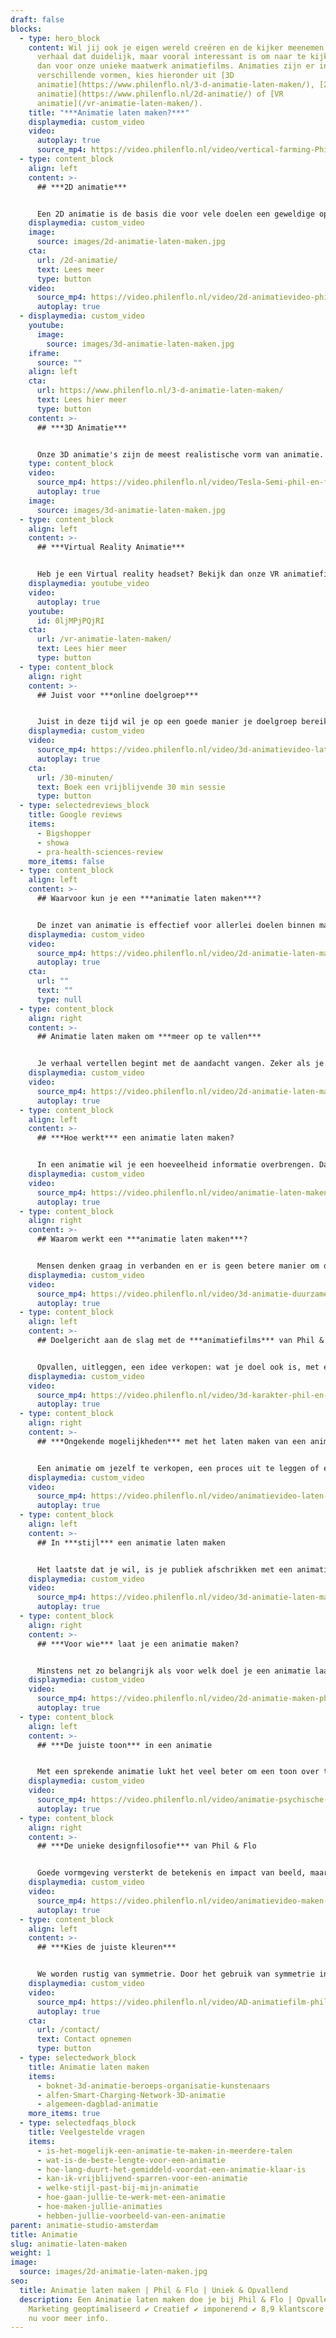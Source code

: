 ```yaml
---
draft: false
blocks:
  - type: hero_block
    content: Wil jij ook je eigen wereld creëren en de kijker meenemen in een
      verhaal dat duidelijk, maar vooral interessant is om naar te kijken? Kies
      dan voor onze unieke maatwerk animatiefilms. Animaties zijn er in
      verschillende vormen, kies hieronder uit [3D
      animatie](https://www.philenflo.nl/3-d-animatie-laten-maken/), [2D
      animatie](https://www.philenflo.nl/2d-animatie/) of [VR
      animatie](/vr-animatie-laten-maken/).
    title: "***Animatie laten maken?***"
    displaymedia: custom_video
    video:
      autoplay: true
      source_mp4: https://video.philenflo.nl/video/vertical-farming-Phil-en-Flo-website-source.mp4
  - type: content_block
    align: left
    content: >-
      ## ***2D animatie***


      Een 2D animatie is de basis die voor vele doelen een geweldige oplossing biedt. In je eigen huisstijl, uniek op maat gemaakt door onze animatoren. Met een [script](https://www.philenflo.nl/kennisbank/hoe-maak-je-een-videoscript/) die aansluit bij jouw wensen. Lees meer over 2D animaties.
    displaymedia: custom_video
    image:
      source: images/2d-animatie-laten-maken.jpg
    cta:
      url: /2d-animatie/
      text: Lees meer
      type: button
    video:
      source_mp4: https://video.philenflo.nl/video/2d-animatievideo-phil-en-flo.mp4
      autoplay: true
  - displaymedia: custom_video
    youtube:
      image:
        source: images/3d-animatie-laten-maken.jpg
    iframe:
      source: ""
    align: left
    cta:
      url: https://www.philenflo.nl/3-d-animatie-laten-maken/
      text: Lees hier meer
      type: button
    content: >-
      ## ***3D Animatie***


      Onze 3D animatie's zijn de meest realistische vorm van animatie. Het kost wat meer tijd om te maken dan een 2D animatie, maar het resultaat is verbluffend. Met een 3D animatie laat je ingewikkelde producten of diensten in de juiste context op een laagdrempelig manier zien. Ons creatieve team verrast je graag!
    type: content_block
    video:
      source_mp4: https://video.philenflo.nl/video/Tesla-Semi-phil-en-flo.mp4
      autoplay: true
    image:
      source: images/3d-animatie-laten-maken.jpg
  - type: content_block
    align: left
    content: >-
      ## ***Virtual Reality Animatie***


      Heb je een Virtual reality headset? Bekijk dan onze VR animatiefilms eens! Deze oplossing biedt geweldige mogelijkheden als je echt wilt opvallen. Ook geweldig om te gebruiken op beurzen of tijdens presentaties!
    displaymedia: youtube_video
    video:
      autoplay: true
    youtube:
      id: 0ljMPjPQjRI
    cta:
      url: /vr-animatie-laten-maken/
      text: Lees hier meer
      type: button
  - type: content_block
    align: right
    content: >-
      ## Juist voor ***online doelgroep***


      Juist in deze tijd wil je op een goede manier je doelgroep bereiken die nu veel online is. Maar hoe? Laat een animatie maken door onze specialisten en verspreid deze onder je doelgroep. De juiste informatie verpakt op een creatieve heldere manier. Even vrijblijvend sparren? Boek vrijblijvend een sessie!
    displaymedia: custom_video
    video:
      source_mp4: https://video.philenflo.nl/video/3d-animatievideo-laten-maken-phil-en-flo.mp4
      autoplay: true
    cta:
      url: /30-minuten/
      text: Boek een vrijblijvende 30 min sessie
      type: button
  - type: selectedreviews_block
    title: Google reviews
    items:
      - Bigshopper
      - showa
      - pra-health-sciences-review
    more_items: false
  - type: content_block
    align: left
    content: >-
      ## Waarvoor kun je een ***animatie laten maken***?


      De inzet van animatie is effectief voor allerlei doelen binnen marketing en communicatie. Een [explainer animatie](https://www.philenflo.nl/explainer-animatie/) legt je boodschap kort en duidelijk uit. De combinatie van beeld en geluid zorgt voor een sterke boodschap die blijft hangen. Met de juiste grafische elementen maak je processen, producten, en technieken inzichtelijk en begrijpelijk voor je doelgroep. Een [bedrijfsanimatie](https://www.philenflo.nl/bedrijfsanimatie/) is een verlengstuk van je merkidentiteit, met een bedrijfsanimatie straal je een gedegen, professionele organisatie uit. Daar komt nog eens bij dat de inzet van videocontent op je website je organische website een boost geeft, Google is namelijk dol op animatie en andere rijke content. Heb je een educatief doel? Dan is een [educatieve animatie](https://www.philenflo.nl/educatieve-animatiefilm-maken/) ook mogelijk.
    displaymedia: custom_video
    video:
      source_mp4: https://video.philenflo.nl/video/2d-animatie-laten-maken-phil-en-flo2.mp4
      autoplay: true
    cta:
      url: ""
      text: ""
      type: null
  - type: content_block
    align: right
    content: >-
      ## Animatie laten maken om ***meer op te vallen***


      Je verhaal vertellen begint met de aandacht vangen. Zeker als je reclame voor jezelf of een van je producten of diensten maakt, wil je niet massaal worden genegeerd door potentiële klanten. Met een visueel aantrekkelijke animatie val je op en wek je de interesse van je doelgroep. [De creatieve ontwerpers van Phil & Flo](https://www.philenflo.nl/over-ons/) kunnen hier uitstekend mee uit de voeten. Heb je een huisstijl? Dan zorgen wij dat je animatie hier perfect in past. Zo creëer je een herkenbare stijl die mensen niet snel zullen vergeten.
    displaymedia: custom_video
    video:
      source_mp4: https://video.philenflo.nl/video/2d-animatie-laten-maken-phil-en-flo-Phil-en-Flo.mp4
      autoplay: true
  - type: content_block
    align: left
    content: >-
      ## ***Hoe werkt*** een animatie laten maken?


      In een animatie wil je een hoeveelheid informatie overbrengen. Dat kan een ingewikkelde, technische uitleg zijn, of een heldere productpresentatie. In een animatie vertelt een voice-over stem deze informatie op een prettige toon, in iedere taal die je wilt, daarbij ondersteund door visuele elementen. Deze elementen maken het geheel niet alleen makkelijker te begrijpen: ze geven er vaak ook een luchtige, speelse toon aan. Zeker in combinatie met passende muziek. Zo creëren de specialisten van Phil & Flo een animatie die beter blijft hangen bij je doelgroep.
    displaymedia: custom_video
    video:
      source_mp4: https://video.philenflo.nl/video/animatie-laten-maken-phil-en-flo.mp4
      autoplay: true
  - type: content_block
    align: right
    content: >-
      ## Waarom werkt een ***animatie laten maken***?


      Mensen denken graag in verbanden en er is geen betere manier om die verbanden te leggen dan visueel. Met beeldelementen en animaties maken we de samenhang tussen onderdelen duidelijk. Met alleen tekst en uitleg bestaat het risico dat je doelgroep deze verbanden mist, en daardoor afhaakt. Gesproken uitleg, beeld en geluid gaan goed samen in een animatie: ze versterken elkaar. Door de synergie kan het menselijk brein veel makkelijker de belangrijke elementen oppikken waarvan je wilt dat je doelgroep ze onthoudt.
    displaymedia: custom_video
    video:
      source_mp4: https://video.philenflo.nl/video/3d-animatie-duurzame-energie.mp4
      autoplay: true
  - type: content_block
    align: left
    content: >-
      ## Doelgericht aan de slag met de ***animatiefilms*** van Phil & Flo


      Opvallen, uitleggen, een idee verkopen: wat je doel ook is, met een animatie lukt het altijd beter. Phil & Flo denkt met je mee van eerste concept tot het bereiken van je doelstellingen. Daarbij brengen we je boodschap in kaart en kijken we naar je doelgroep. Zo zorgen we ervoor dat de stijl en vorm van animatie optimaal werkt en er niets van je boodschap verloren gaat. Of je nu wilt overtuigen of informeren: met een aansprekende animatie klaar je de klus.
    displaymedia: custom_video
    video:
      source_mp4: https://video.philenflo.nl/video/3d-karakter-phil-en-flo.mp4
      autoplay: true
  - type: content_block
    align: right
    content: >-
      ## ***Ongekende mogelijkheden*** met het laten maken van een animatie


      Een animatie om jezelf te verkopen, een proces uit te leggen of een product te presenteren, kan op verschillende manieren. Er zijn verschillende concepten, tonen en stijlen om uit te kiezen. Dat zijn minstens net zo belangrijke gereedschappen als de moderne technieken waarmee we de animaties maken. Het zijn geen beperkingen, maar juist middelen om je doelgroep uit te breiden, en de effectiviteit van je boodschap te verhogen.
    displaymedia: custom_video
    video:
      source_mp4: https://video.philenflo.nl/video/animatievideo-laten-maken-phil-en-flo.mp4
      autoplay: true
  - type: content_block
    align: left
    content: >-
      ## In ***stijl*** een animatie laten maken


      Het laatste dat je wil, is je publiek afschrikken met een animatiestijl die helemaal niet bij jou past. Als de stijl en inhoud van een animatie botsen, brengt dat kijkers in verwarring. Daarom maken de specialisten van Phil & Flo graag kennis met je. Zo zien we welke stijlen we beter kunnen hanteren dan andere: zakelijk, educatief en/of speels. Wat de grafische vormgeving betreft, houden we ons graag aan je huisstijl, maar ook zonder huisstijl vinden we de juiste toon en beeldtaal om je boodschap zo goed mogelijk uit te dragen.
    displaymedia: custom_video
    video:
      source_mp4: https://video.philenflo.nl/video/3d-animatie-laten-maken-phil-en-flo1.mp4
      autoplay: true
  - type: content_block
    align: right
    content: >-
      ## ***Voor wie*** laat je een animatie maken?


      Minstens net zo belangrijk als voor welk doel je een animatie laat maken, is het publiek. De getekende elementen van een animatie lenen zich goed voor een vrolijke en luchtige presentatie, maar serieus kan ook. Het hangt er maar net van af hoe je de animaties gaat inzetten. Wil je flink veel likes en shares op sociale media? Of stuur je je accountmanagers met een tablet op pad met een uitleganimatie? Natuurlijk hoeft het een het ander niet uit te sluiten: dan kiezen we voor het beste van beide werelden in toon en stijl. Check ons portfolio voor de uitgebreide stijlen die we hanteren.
    displaymedia: custom_video
    video:
      source_mp4: https://video.philenflo.nl/video/2d-animatie-maken-phil-en-flo.mp4
      autoplay: true
  - type: content_block
    align: left
    content: >-
      ## ***De juiste toon*** in een animatie


      Met een sprekende animatie lukt het veel beter om een toon over te brengen. Door de combinatie van gesproken woorden, beelden en muziek, creëer je meteen de juiste sfeer. Door de juiste toon te kiezen en je verhaal goed te vertellen, kun je veel meer rekenen op het overbrengen van het juiste gevoel aan je doelgroep.
    displaymedia: custom_video
    video:
      source_mp4: https://video.philenflo.nl/video/animatie-psychische-zorg.mp4
      autoplay: true
  - type: content_block
    align: right
    content: >-
      ## ***De unieke designfilosofie*** van Phil & Flo


      Goede vormgeving versterkt de betekenis en impact van beeld, maar wat is goede vormgeving? Vroeger dacht men de ideale verhoudingen van vormen te vinden in de Gulden Snede. Tegenwoordig hebben die oude regels plaatsgemaakt voor persoonlijk stijlonderzoek, want ultieme schoonheid is voor iedereen anders. Wij horen graag wat je wil vertellen en stellen, door middel van de juiste kleuren, lijnen, vormen, muziek en geluiden, een authentieke beeldtaal voor je animatie samen.
    displaymedia: custom_video
    video:
      source_mp4: https://video.philenflo.nl/video/animatievideo-maken-phil-en-flo.mp4
      autoplay: true
  - type: content_block
    align: left
    content: >-
      ## ***Kies de juiste kleuren***


      We worden rustig van symmetrie. Door het gebruik van symmetrie in je vormgeving kun je een veilige, vertrouwde boodschap overbrengen. Asymmetrische beelden zorgen daarentegen voor prikkelingen en zetten aan tot actie. Ook kleuren spelen hierbij een grote rol. Zo staat bijvoorbeeld blauw voor ‘vertrouwen’ en groen voor ‘groei’ en ‘gezondheid’. Rood staat voor 'gevaar', 'warmte' en 'actie'. Kleur in je animatie zorgt dus voor verschillende acties.
    displaymedia: custom_video
    video:
      source_mp4: https://video.philenflo.nl/video/AD-animatiefilm-phil-en-flo.mp4
      autoplay: true
    cta:
      url: /contact/
      text: Contact opnemen
      type: button
  - type: selectedwork_block
    title: Animatie laten maken
    items:
      - boknet-3d-animatie-beroeps-organisatie-kunstenaars
      - alfen-Smart-Charging-Network-3D-animatie
      - algemeen-dagblad-animatie
    more_items: true
  - type: selectedfaqs_block
    title: Veelgestelde vragen
    items:
      - is-het-mogelijk-een-animatie-te-maken-in-meerdere-talen
      - wat-is-de-beste-lengte-voor-een-animatie
      - hoe-lang-duurt-het-gemiddeld-voordat-een-animatie-klaar-is
      - kan-ik-vrijblijvend-sparren-voor-een-animatie
      - welke-stijl-past-bij-mijn-animatie
      - hoe-gaan-jullie-te-werk-met-een-animatie
      - hoe-maken-jullie-animaties
      - hebben-jullie-voorbeeld-van-een-animatie
parent: animatie-studio-amsterdam
title: Animatie
slug: animatie-laten-maken
weight: 1
image:
  source: images/2d-animatie-laten-maken.jpg
seo:
  title: Animatie laten maken | Phil & Flo | Uniek & Opvallend
  description: Een Animatie laten maken doe je bij Phil & Flo | Opvallend ✔
    Marketing geoptimaliseerd ✔ Creatief ✔ imponerend ✔ 8,9 klantscore ✔ Bel ons
    nu voor meer info.
---
```


